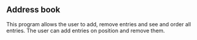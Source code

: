 ﻿## Address book

This program allows the user to add, remove entries and see and order all entries. The user can add entries on position and remove them.